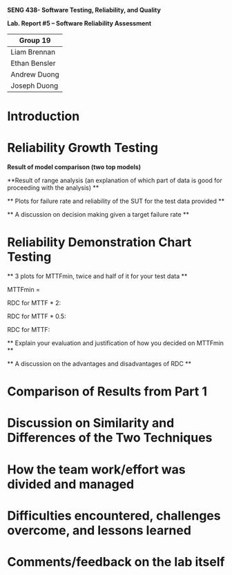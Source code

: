 **SENG 438- Software Testing, Reliability, and Quality**

**Lab. Report \#5 – Software Reliability Assessment**

| Group 19 |
|-----------------|
|       Liam Brennan          | 
|        Ethan Bensler         | 
|           Andrew Duong      |   
|          Joseph Duong     |  

# Introduction 

# Reliability Growth Testing 

**Result of model comparison (two top models)**

**Result of range analysis (an explanation of which part of data is good for proceeding with the analysis) **

** Plots for failure rate and reliability of the SUT for the test data provided **

** A discussion on decision making given a target failure rate **

# Reliability Demonstration Chart Testing

** 3 plots for MTTFmin, twice and half of it for your test data **

MTTFmin = 

RDC for MTTF * 2: 

RDC for MTTF * 0.5: 

RDC for MTTF: 

** Explain your evaluation and justification of how you decided on MTTFmin **

** A discussion on the advantages and disadvantages of RDC **

# Comparison of Results from Part 1

# Discussion on Similarity and Differences of the Two Techniques

# How the team work/effort was divided and managed

# Difficulties encountered, challenges overcome, and lessons learned

# Comments/feedback on the lab itself
